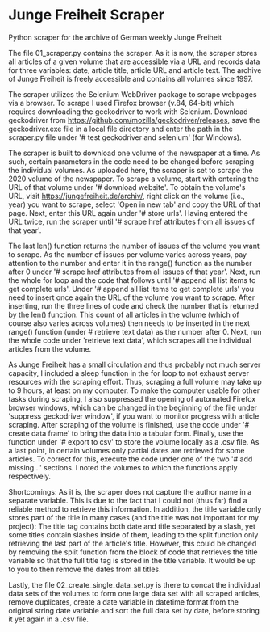 # Junge Freiheit Scraper

Python scraper for the archive of German weekly Junge Freiheit

The file 01_scraper.py contains the scraper. As it is now, the scraper stores all articles of a given volume that are accessible via a URL and records data for three variables: date, article title, article URL and article text. The archive of Junge Freiheit is freely accessible and contains all volumes since 1997.  

The scraper utilizes the Selenium WebDriver package to scrape webpages via a browser. To scrape I used Firefox browser (v.84, 64-bit) which requires downloading the geckodriver to work with Selenium. Download geckodriver from https://github.com/mozilla/geckodriver/releases, save the geckodriver.exe file in a local file directory and enter the path in the scraper.py file under '# test geckodriver and selenium' (for Windows). 

The scraper is built to download one volume of the newspaper at a time. As such, certain parameters in the code need to be changed before scraping the individual volumes. As uploaded here, the scraper is set to scrape the 2020 volume of the newspaper. To scrape a volume, start with entering the URL of that volume under '# download website'. To obtain the volume's URL, visit https://jungefreiheit.de/archiv/, right click on the volume (i.e., year) you want to scrape, select 'Open in new tab' and copy the URL of that page. Next, enter this URL again under '# store urls'. Having entered the URL twice, run the scraper until '# scrape href attributes from all issues of that year'. 

The last len() function returns the number of issues of the volume you want to scrape. As the number of issues per volume varies across years, pay attention to the number and enter it in the range() function as the number after 0 under '# scrape href attributes from all issues of that year'. Next, run the whole for loop and the code that follows until '# append all list items to get complete urls'. Under '# append all list items to get complete urls' you need to insert once again the URL of the volume you want to scrape. After inserting, run the three lines of code and check the number that is returned by the len() function. This count of all articles in the volume (which of course also varies across volumes) then needs to be inserted in the next range() function (under # retrieve text data) as the number after 0. Next, run the whole code under 'retrieve text data', which scrapes all the individual articles from the volume. 

As Junge Freiheit has a small circulation and thus probably not much server capacity, I included a sleep function in the for loop to not exhaust server resources with the scraping effort. Thus, scraping a full volume may take up to 9 hours, at least on my computer. To make the computer usable for other tasks during scraping, I also suppressed the opening of automated Firefox browser windows, which can be changed in the beginning of the file under 'suppress geckodriver window', if you want to monitor progress with article scraping. After scraping of the volume is finished, use the code under '# create data frame' to bring the data into a tabular form. Finally, use the function under '# export to csv' to store the volume locally as a .csv file. As a last point, in certain volumes only partial dates are retrieved for some articles. To correct for this, execute the code under one of the two '# add missing...' sections. I noted the volumes to which the functions apply respectively.

Shortcomings: As it is, the scraper does not capture the author name in a separate variable. This is due to the fact that I could not (thus far) find a reliable method to retrieve this information. In addition, the title variable only stores part of the title in many cases (and the title was not important for my project): The title tag contains both date and title separated by a slash, yet some titles contain slashes inside of them, leading to the split function only retrieving the last part of the article's title. However, this could be changed by removing the split function from the block of code that retrieves the title variable so that the full title tag is stored in the title variable. It would be up to you to then remove the dates from all titles. 

Lastly, the file 02_create_single_data_set.py is there to concat the individual data sets of the volumes to form one large data set with all scraped articles, remove duplicates, create a date variable in datetime format from the original string date variable and sort the full data set by date, before storing it yet again in a .csv file.
